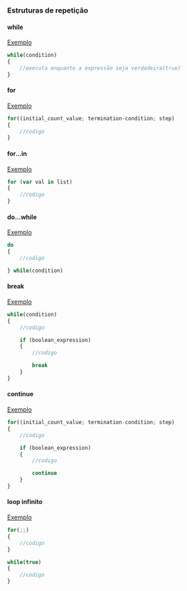 ### Estruturas de repetição

#### while
[Exemplo](while.ts)
```typescript
while(condition)
{
    //executa enquanto a expressão seja verdadeira(true)
}
```

#### for
[Exemplo](for.ts)
```typescript
for((initial_count_value; termination-condition; step)
{
    //codigo
}
```

#### for...in
[Exemplo](forIn.ts)
```typescript
for (var val in list)
{
    //codigo
}
```

#### do...while
[Exemplo](doWhile.ts)
```typescript
do 
{
    //codigo

} while(condition)
```

#### break
[Exemplo](break.ts)
```typescript
while(condition)
{
    //codigo

    if (boolean_expression)
    {
        //codigo

        break
    }
}
```

#### continue
[Exemplo](continue.ts)
```typescript
for((initial_count_value; termination-condition; step)
{
    //codigo

    if (boolean_expression)
    {
        //codigo

        continue
    }
}
```

#### loop infinito
[Exemplo](infiniteLoop.ts)
```typescript
for(;;)
{
    //codigo
}
```
```typescript
while(true)
{
    //codigo
}
```

